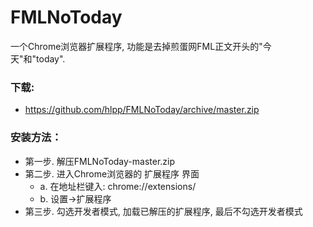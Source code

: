 # FMLNoToday

一个Chrome浏览器扩展程序, 功能是去掉煎蛋网FML正文开头的"今天"和"today".

### 下载:
* https://github.com/hlpp/FMLNoToday/archive/master.zip

### 安装方法：
* 第一步. 解压FMLNoToday-master.zip
* 第二步. 进入Chrome浏览器的 扩展程序 界面
  - a. 在地址栏键入: chrome://extensions/
  - b. 设置->扩展程序
* 第三步. 勾选开发者模式, 加载已解压的扩展程序, 最后不勾选开发者模式
